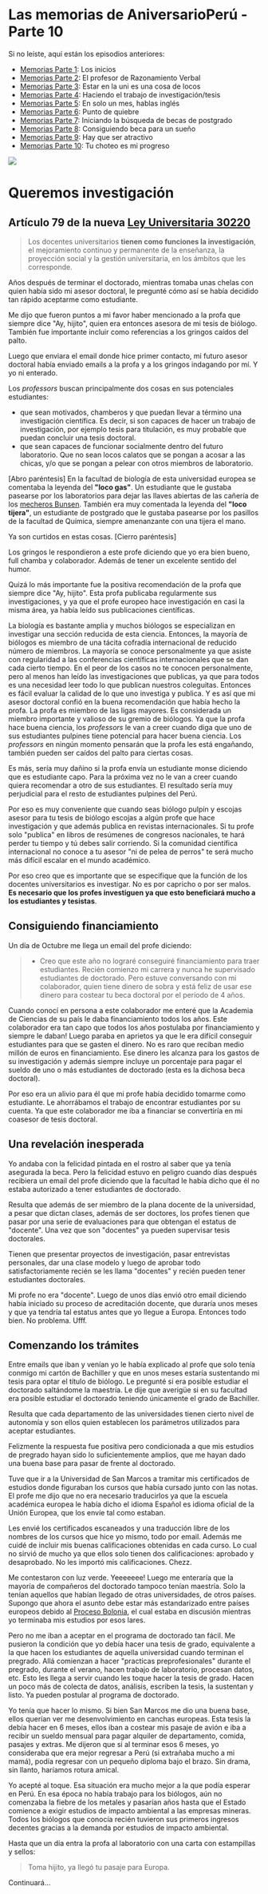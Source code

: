 # Las memorias de AniversarioPerú - Parte 10


Si no leíste, aquí están los episodios anteriores:

* [Memorias Parte 1](http://aniversarioperu.utero.pe/2014/06/28/las-memorias-de-aniversarioperu-parte-1/): Los inicios
* [Memorias Parte 2](http://aniversarioperu.utero.pe/2014/07/17/las-memorias-de-aniversarioperu-parte-2/): El profesor de Razonamiento Verbal
* [Memorias Parte 3](http://aniversarioperu.utero.pe/2014/08/28/las-memorias-de-aniversarioperu-parte-3/): Estar en la uni es una cosa de locos
* [Memorias Parte 4](http://aniversarioperu.utero.pe/2014/09/18/las-memorias-de-aniversarioperu-parte-4/): Haciendo el trabajo de investigación/tesis
* [Memorias Parte 5](http://aniversarioperu.utero.pe/2014/10/02/las-memorias-de-aniversarioperu-parte-5/): En solo un mes, hablas inglés
* [Memorias Parte 6](http://aniversarioperu.utero.pe/2014/10/09/las-memorias-de-aniversarioperu-parte-6/): Punto de quiebre
* [Memorias Parte 7](http://aniversarioperu.utero.pe/2014/10/23/las-memorias-de-aniversarioperu-parte-7/): Iniciando la búsqueda de becas de postgrado
* [Memorias Parte 8](http://aniversarioperu.utero.pe/2014/10/30/las-memorias-de-aniversarioperu-parte-8/): Consiguiendo beca para un sueño
* [Memorias Parte 9](http://aniversarioperu.utero.pe/2014/11/13/las-memorias-de-aniversarioperu-parte-9/): Hay que ser atractivo
* [Memorias Parte 10](http://aniversarioperu.utero.pe/2014/12/12/las-memorias-de-aniversarioperu-parte-10/): Tu choteo es mi progreso

![](images/2014-12-15_professor.jpg)

# Queremos investigación

## Artículo 79 de la nueva [Ley Universitaria 30220](http://leyuniversitaria.pe/ley-30220/)
> Los docentes universitarios **tienen como funciones la investigación**, el 
  mejoramiento continuo y permanente de la enseñanza, la proyección social y la
  gestión universitaria, en los ámbitos que les corresponde.


Años después de terminar el doctorado, mientras tomaba unas chelas con quien
había sido mi asesor doctoral, le pregunté cómo así se había decidido
tan rápido aceptarme como estudiante.

Me dijo que fueron puntos a mi favor haber mencionado a la
profa que siempre dice "Ay, hijito", quien era entonces asesora de mi tesis de
biólogo. También fue importante incluir como referencias a los gringos caídos
del palto.

Luego que enviara el email donde hice primer contacto, mi futuro asesor
doctoral había enviado emails a la profa y a los gringos
indagando por mí.
Y yo ni enterado.

Los *professors* buscan principalmente dos cosas en sus potenciales
estudiantes:

* que sean motivados, chamberos y que puedan llevar a término una investigación
  científica. Es decir, si son capaces de hacer un trabajo de investigación,
  por ejemplo tesis para titulación, es muy probable que puedan concluir una
  tesis doctoral.
* que sean capaces de funcionar socialmente dentro del futuro laboratorio. Que
  no sean locos calatos que se pongan a acosar a las chicas, y/o que se pongan
  a pelear con otros miembros de laboratorio.

[Abro paréntesis]
En la facultad de biología de esta universidad europea se comentaba la leyenda
del **"loco gas"**. Un estudiante que le gustaba pasearse por los laboratorios
para dejar las llaves abiertas de las cañería de los [mecheros Bunsen](http://es.wikipedia.org/wiki/Mechero_Bunsen).
También era muy comentada la leyenda del **"loco tijera"**, un estudiante de
postgrado que le gustaba pasearse
por los pasillos de la facultad de Química, siempre amenanzante con una tijera
el mano.

Ya son curtidos en estas cosas.
[Cierro paréntesis]

Los gringos le respondieron a este profe diciendo que yo era bien bueno, full chamba y
colaborador. Además de tener un excelente sentido del humor.

Quizá lo más importante fue la positiva recomendación de la profa que siempre
dice "Ay, hijito". Esta profa publicaba regularmente sus investigaciones, y ya
que el profe europeo hace investigación en casi la misma área, ya había leído
sus publicaciones científicas.

La biología es bastante amplia y muchos biólogos se especializan en investigar
una sección reducida de esta ciencia. Entonces, la mayoría de biólogos es
miembro de una tácita cofradía internacional de reducido número de miembros. La
mayoría se conoce personalmente ya que asiste con regularidad a las
conferencias científicas internacionales que se dan cada cierto tiempo. En el
peor de los casos
no te conocen personalmente, pero al menos han leído las investigaciones que
publicas, ya que para todos es una necesidad leer todo lo que publican nuestros
coleguitas.
Entonces es fácil evaluar la calidad de lo que uno investiga y publica. Y es
así que mi asesor doctoral confió en la buena recomendación que había hecho la
profa. La profa es miembro de las ligas mayores. Es considerada un miembro
importante y valioso de su gremio de biólogos.
Ya que la profa hace buena ciencia, los *professors* le van a creer cuando diga
que uno de sus estudiantes pulpines tiene potencial para hacer buena ciencia.
Los *professors* en ningún momento pensarán que la profa les está engañando,
también pueden ser caídos del palto para ciertas cosas.

Es más, sería muy dañino si la profa envía un estudiante monse diciendo que es
estudiante capo. Para la próxima vez no le van a creer cuando quiera
recomendar a otro de sus estudiantes. El resultado sería muy perjudicial para
el resto de estudiantes pulpines del Perú.

Por eso es muy conveniente que cuando seas biólogo pulpín y escojas asesor para
tu tesis de biólogo escojas a algún profe que hace investigación y que además
publica en revistas internacionales.
Si tu profe solo "publica" en libros de resúmenes de congresos nacionales,
te hará perder tu tiempo y tú debes salir corriendo.
Si la comunidad científica internacional no conoce a tu asesor "ni de pelea de
perros" te será mucho más difícil escalar en el mundo académico.

Por eso creo que es importante que se especifique que la función de los
docentes universitarios es investigar. No es por capricho o por ser malos. **Es
necesario que los profes investiguen ya que esto beneficiará mucho a los
estudiantes y tesistas**.


## Consiguiendo financiamiento

Un día de Octubre me llega un email del profe diciendo:

> - Creo que este año no lograré conseguiré financiamiento para traer
estudiantes. Recién comienzo mi carrera y nunca he supervisado estudiantes de
doctorado. Pero estuve conversando con mi colaborador, quien tiene dinero de
sobra y está feliz de usar ese dinero para costear tu beca doctoral por el
periodo de 4 años.

Cuando conocí en persona a este colaborador me enteré que la Academia de
Ciencias de su país le daba financiamiento todos los años. Este colaborador
era tan capo que todos los años postulaba por financiamiento y
siempre le daban! Luego paraba en aprietos ya que le era difícil conseguir
estudiantes para que se gasten el dinero. No es raro que reciban medio millón de
euros en financiamiento. Ese dinero les alcanza para los gastos de su
investigación y además siempre incluye un porcentaje para pagar el sueldo de
uno o más estudiantes de doctorado (esta es la dichosa beca doctoral).

Por eso era un alivio para él que mi profe había decidido tomarme como
estudiante. Le ahorrábamos el trabajo de encontrar estudiantes por su cuenta.
Ya que este colaborador me iba a financiar se convertiría en mi coasesor de
tesis doctoral.


## Una revelación inesperada

Yo andaba con la felicidad pintada en el rostro al saber que ya tenía asegurada
la beca. Pero la felicidad estuvo en peligro cuando días después recibiera un email
del profe diciendo que la facultad le había dicho que él no estaba autorizado a
tener estudiantes de doctorado.

Resulta que además de ser miembro de la plana docente de la universidad,
a pesar que dictan clases, 
además de ser doctores, los
profes tienen que pasar por una serie de evaluaciones para que obtengan el
estatus de "docente". Una vez que son "docentes" ya pueden supervisar tesis
doctorales.

Tienen que presentar proyectos de investigación, pasar entrevistas personales,
dar una clase modelo y luego de aprobar todo satisfactoriamente recién se les
llama "docentes" y recién pueden tener estudiantes doctorales.

Mi profe no era "docente". Luego de unos días envió otro email diciendo había
iniciado su proceso de acreditación docente, que duraría unos meses y que ya
tendría tal estatus antes que yo llegue a Europa. Entonces todo bien. No
problema. Ufff.


## Comenzando los trámites
Entre emails que iban y venían yo le había explicado al profe que solo tenía
conmigo mi cartón de Bachiller y que en unos meses estaría sustentando mi tesis
para optar el título de biólogo. Le pregunté si era posible estudiar el
doctorado saltándome la maestría. Le dije que averigüe si en su facultad era
posible estudiar el doctorado teniendo únicamente el grado de Bachiller.

Resulta que cada departamento de las universidades tienen cierto nivel de
autonomía y son ellos quien establecen los parámetros utilizados para aceptar
estudiantes.

Felizmente la respuesta fue positiva pero condicionada a que mis estudios de
pregrado hayan sido lo suficientemente amplios, que me hayan dado una buena
base para pasar de frente al doctorado.

Tuve que ir a la Universidad de San Marcos a tramitar mis certificados de
estudios donde figuraban los cursos que había cursado junto con las notas. El
profe me dijo que no era necesario traducirlos ya que la escuela académica
europea le había dicho el idioma Español es idioma oficial de la Unión Europea,
que los envíe tal como estaban. 

Les envié los certificados escaneados y una traducción libre de los nombres de
los cursos que hice yo mismo, todo por email. Además me cuidé de incluir mis buenas
calificaciones obtenidas en cada curso. Lo cual no sirvió de mucho ya que ellos
solo tienen dos calificaciones: aprobado y desaprobado. No les importó mis
calificaciones. Chezz.

Me contestaron con luz verde. Yeeeeeee! Luego me enteraría que la mayoría de 
compañeros del doctorado tampoco tenían maestría. Solo la tenían aquellos que
habían llegado de otras universidades, de otros países.
Supongo que ahora el asunto debe estar  más estandarizado entre países europeos
debido al [Proceso Bolonia](http://es.wikipedia.org/wiki/Proceso_de_Bolonia),
el cual estaba en discusión mientras yo terminaba mis estudios por esos lares.

Pero no me iban a aceptar en el programa de doctorado tan fácil. Me pusieron la
condición que yo debía hacer una tesis de grado, equivalente a la que hacen los
estudiantes de aquella universidad cuando terminan el pregrado. Allá comienzan
a hacer "practicas preprofesionales" durante el pregrado, durante el verano,
hacen trabajo de
laboratorio, procesan datos, etc. Esto les llega a servir cuando les toque
hacer la tesis de grado. Hacen un poco más de colecta de datos, análisis,
      escriben la tesis, la sustentan y listo. Ya pueden postular al programa
      de doctorado.

Yo tenía que hacer lo mismo. Si bien San Marcos me dio una buena base, ellos
querían ver me desenvolvimiento en canchas europeas. Esta tesis la debía hacer
en 6 meses, ellos iban a costear mis pasaje de avión e iba a recibir un sueldo
mensual para pagar alquiler de departamento, comida, pasajes y extras. Me
dijeron que si al terminar esos 6 meses, yo consideraba que era mejor regresar
a Perú (si extrañaba mucho a mi mamá), podía regresar con un pequeño diploma
bajo el brazo. Sin drama, sin llanto, haríamos rotura amical.

Yo acepté al toque. Esa situación era mucho mejor a la que podía esperar en
Perú. En esa época no había trabajo para los biólogos, aún no comenzaba la
fiebre de los metales y pasarían años hasta que el Estado comience a exigir
estudios de impacto ambiental a las empresas mineras. Todos los biólogos que
conocía recién tuvieron sus primeros ingresos decentes gracias a la demanda por
estudios de impacto ambiental.

Hasta que un día entra la profa al laboratorio con una carta con estampillas y
sellos:

> Toma hijito, ya llegó tu pasaje para Europa.


Continuará...




